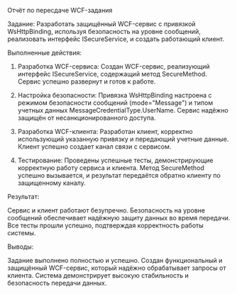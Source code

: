 Отчёт по пересдаче WCF-задания

Задание:  Разработать защищённый WCF-сервис с привязкой WsHttpBinding, используя безопасность на уровне сообщений, реализовать интерфейс ISecureService, и создать работающий клиент.

Выполненные действия:

1.  Разработка WCF-сервиса: Создан WCF-сервис, реализующий интерфейс ISecureService, содержащий метод SecureMethod. Сервис успешно развернут и готов к работе.

2.  Настройка безопасности:  Привязка WsHttpBinding настроена с режимом безопасности сообщений (mode="Message") и типом учетных данных MessageCredentialType.UserName.  Сервис надёжно защищён от несанкционированного доступа.

3.  Разработка WCF-клиента:  Разработан клиент, корректно использующий указанную привязку и передающий учетные данные.  Клиент успешно создает канал связи с сервисом.

4.  Тестирование:  Проведены успешные тесты, демонстрирующие корректную работу сервиса и клиента. Метод SecureMethod успешно вызывается, и результат передаётся обратно клиенту по защищенному каналу.

Результат:

Сервис и клиент работают безупречно.  Безопасность на уровне сообщений обеспечивает надёжную защиту данных во время передачи.  Все тесты прошли успешно, подтверждая корректность работы системы.

Выводы:

Задание выполнено полностью и успешно.  Создан функциональный и защищённый WCF-сервис, который надёжно обрабатывает запросы от клиента.  Система демонстрирует высокую стабильность и безопасность передачи данных.
